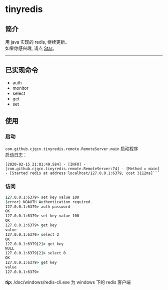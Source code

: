 # tinyredis

## 简介
用 java 实现的 redis, 继续更新。   
如果你感兴趣, 请点 [Star](https://github.com/cjqCN/tinyredis/stargazers)。  

----------------

## 已实现命令
- auth 
- monitor
- select 
- get
- set



## 使用
### 启动
`com.github.cjqcn.tinyredis.remote.RemoteServer.main` 启动程序    
启动日志：
```log
[2020-02-15 21:01:49.584] - [INFO] - [com.github.cjqcn.tinyredis.remote.RemoteServer:74] - [Method = main] - [Started redis at address localhost/127.0.0.1:6379, cost 3112ms]```
```

### 访问

```cmd
127.0.0.1:6379> set key value 100
(error) NOAUTH Authentication required.
127.0.0.1:6379> auth password
OK
127.0.0.1:6379> set key value 100
OK
127.0.0.1:6379> get key
value
127.0.0.1:6379> select 2
OK
127.0.0.1:6379[2]> get key
NULL
127.0.0.1:6379[2]> select 0
OK
127.0.0.1:6379> get key
value
127.0.0.1:6379>
```

***tip:*** /doc/windows/redis-cli.exe 为 windows 下的 redis 客户端


